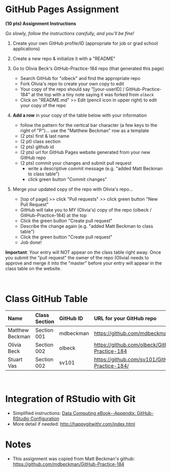 
# GitHub Pages Assignment

**(10 pts) Assignment Instructions**

*Go slowly, follow the instructions carefully, and you'll be fine!*

1. Create your own GitHub profile/ID (appropriate for job or grad school applications)  
2. Create a new repo & initialize it with a "README" 
3. Go to Olivia Beck's GitHub-Practice-184 repo (that generated this page)  
    - Search GitHub for "olbeck" and find the appropriate repo
    - Fork Olivia's repo to create your own copy to edit
    - Your copy of the repo should say "[your-userID] / GitHub-Practice-184" at the top with a tiny note saying it was forked from `olbeck`
    - Click on "README.md" >> Edit (pencil icon in upper right) to edit your copy of the repo
4. **Add a row** in your copy of the table below with your information 
    - follow the pattern for the vertical bar character (a few keys to the right of "P")... use the "Matthew Beckman" row as a template
    - (2 pts) first & last name  
    - (2 pt)  class section
    - (2 pts) github id  
    - (2 pts) url for GitHub Pages website generated from your new GitHub repo
    - (2 pts) commit your changes and submit pull request
        - write a descriptive commit message (e.g. "added Matt Beckman to class table")
        - click green button "Commit changes"

5. Merge your updated copy of the repo with Olivia's repo...
    - [top of page] >> click "Pull requests" >> click green button "New Pull Request"
    - GitHub will take you to MY (Olivia's) copy of the repo (olbeck / GitHub-Practice-184) at the top
    - Click the green button "Create pull request"
    - Describe the change again (e.g. "added Matt Beckman to class table")
    - Click the green button "Create pull request"
    - Job done!
 
**Important**: Your entry will NOT appear on the class table right away.  Once you submit the "pull request" the owner of the repo (Olivia) needs to approve and merge it into the "master" before your entry will appear in the class table on the website. 

<br>


# Class GitHub Table 

| Name                    | Class Section     | GitHub ID            | URL for your GitHub repo                                 |  
|:------------------------|:------------------|:---------------------|:---------------------------------------------------------|  
| Matthew Beckman         | Section 001       | mdbeckman            | https://github.com/mdbeckman/dcData                      |  
| Olivia Beck             | Section 002       | olbeck               | https://github.com/olbeck/GitHub-Practice-184            |  
| Stuart Vas              | Section 002       | sv101                | https://github.com/sv101/GitHub-Practice-184/            |  
 





<br>

# Integration of RStudio with Git

- Simplified instructions: [Data Computing eBook--Appendix: GitHub-RStudio Configuration](https://dtkaplan.github.io/DataComputingEbook/appendix-github-rstudio-configuration.html#appendix-github-rstudio-configuration)  
- More detail if needed: <http://happygitwithr.com/index.html>

# Notes

- This assignment was copied from Matt Beckman's github: https://github.com/mdbeckman/GitHub-Practice-184


